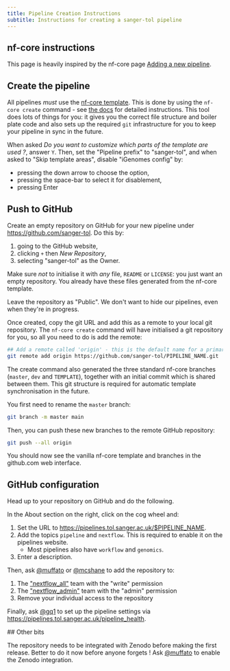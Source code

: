 ```yaml
---
title: Pipeline Creation Instructions
subtitle: Instructions for creating a sanger-tol pipeline
---
```


## nf-core instructions

This page is heavily inspired by the nf-core page [Adding a new pipeline](https://nf-co.re/docs/contributing/adding_pipelines).

## Create the pipeline

All pipelines _must_ use the [nf-core template](https://nf-co.re/docs/contributing/guidelines/requirements/use_the_template).
This is done by using the `nf-core create` command - see [the docs](https://nf-co.re/tools#creating-a-new-pipeline) for detailed instructions.
This tool does lots of things for you: it gives you the correct file structure and boiler plate code
and also sets up the required `git` infrastructure for you to keep your pipeline in sync in the future.

When asked _Do you want to customize which parts of the template are used ?_, answer `Y`.
Then, set the "Pipeline prefix" to "sanger-tol", and when asked to "Skip template areas",
disable "iGenomes config" by:

- pressing the down arrow to choose the option,
- pressing the space-bar to select it for disablement,
- pressing Enter

## Push to GitHub

Create an empty repository on GitHub for your new pipeline under <https://github.com/sanger-tol>.
Do this by:

1. going to the GitHub website,
2. clicking `+` then _New Repository_,
3. selecting "sanger-tol" as the Owner.

Make sure _not_ to initialise it with _any_ file, `README` or `LICENSE`: you just want an empty repository.
You already have these files generated from the nf-core template.

Leave the repository as "Public". We don't want to hide our pipelines, even when they're in progress.

Once created, copy the git URL and add this as a remote to your local git repository.
The `nf-core create` command will have initialised a git repository for you,
so all you need to do is add the remote:

```bash
## Add a remote called 'origin' - this is the default name for a primary remote
git remote add origin https://github.com/sanger-tol/PIPELINE_NAME.git
```

The create command also generated the three standard nf-core branches (`master`, `dev` and `TEMPLATE`),
together with an initial commit which is shared between them.
This git structure is required for automatic template synchronisation in the future.

You first need to rename the `master` branch:

```bash
git branch -m master main
```

Then, you can push these new branches to the remote GitHub repository:

```bash
git push --all origin
```

You should now see the vanilla nf-core template and branches in the github.com web interface.

## GitHub configuration

Head up to your repository on GitHub and do the following.

In the About section on the right, click on the cog wheel and:

1. Set the URL to <https://pipelines.tol.sanger.ac.uk/$PIPELINE_NAME>.
2. Add the topics `pipeline` and `nextflow`. This is required to enable it on the pipelines website.
   - Most pipelines also have `workflow` and `genomics`.
3. Enter a description.

Then, ask [@muffato](https://github.com/muffato) or [@mcshane](https://github.com/mcshane) to add the repository to:

1. The ["nextflow_all"](https://github.com/orgs/sanger-tol/teams/nextflow_all) team with the "write" permission
2. The ["nextflow_admin"](https://github.com/orgs/sanger-tol/teams/nextflow_admin) team with the "admin" permission
3. Remove your individual access to the repository

Finally, ask [@gq1](https://github.com/gq1) to set up the pipeline settings via <https://pipelines.tol.sanger.ac.uk/pipeline_health>.

## Other bits

The repository needs to be integrated with Zenodo before making the first release.
Better to do it now before anyone forgets !
Ask [@muffato](https://github.com/muffato) to enable the Zenodo integration.
